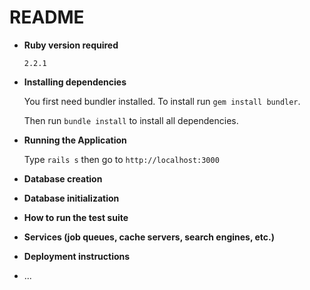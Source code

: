 # README

* **Ruby version required**

  `2.2.1`

* **Installing dependencies**

  You first need bundler installed. To install run `gem install bundler`.

  Then run `bundle install` to install all dependencies.

* **Running the Application**

  Type `rails s` then go to `http://localhost:3000`

* **Database creation**

* **Database initialization**

* **How to run the test suite**

* **Services (job queues, cache servers, search engines, etc.)**

* **Deployment instructions**

* ...
